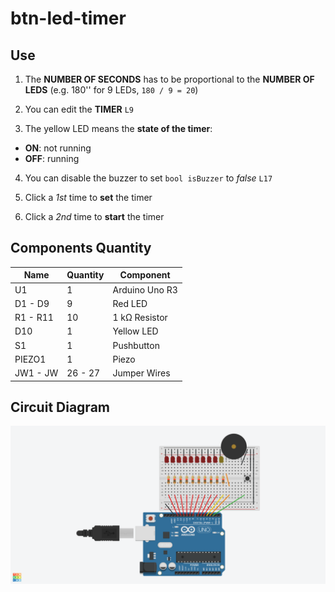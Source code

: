 # btn-led-timer

## Use

1. The **NUMBER OF SECONDS** has to be proportional to the **NUMBER OF LEDS** (e.g. 180'' for 9 LEDs, `180 / 9 = 20`)
2. You can edit the **TIMER** `L9` 

3. The yellow LED means the **state of the timer**:
- **ON**: not running
- **OFF**: running

4. You can disable the buzzer to set `bool isBuzzer` to *false* `L17`

5. Click a *1st* time to **set** the timer
6. Click a *2nd* time to **start** the timer

## Components Quantity

Name | Quantity | Component
---- | -------- | ---------
U1 | 1 | Arduino Uno R3
D1 - D9 | 9 | Red LED
R1 - R11 | 10 | 1 kΩ Resistor
D10 | 1 | Yellow LED
S1 | 1 |  Pushbutton
PIEZO1 | 1 |  Piezo
JW1 - JW | 26 - 27 | Jumper Wires

## Circuit Diagram

![diagram](./btn-led-timer.png)